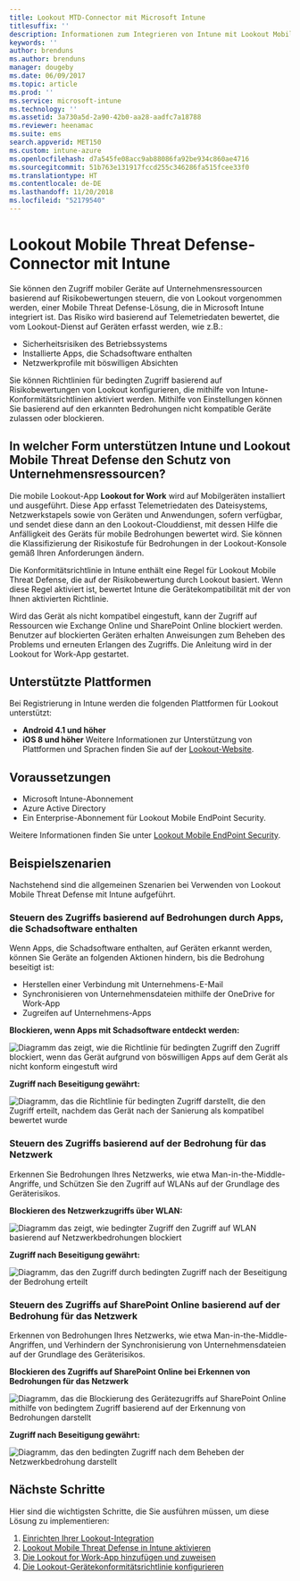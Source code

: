 ```yaml
---
title: Lookout MTD-Connector mit Microsoft Intune
titlesuffix: ''
description: Informationen zum Integrieren von Intune mit Lookout Mobile Threat Defense (MTD), um den Zugriff von mobilen Geräten auf Ihre Unternehmensressourcen zu steuern.
keywords: ''
author: brenduns
ms.author: brenduns
manager: dougeby
ms.date: 06/09/2017
ms.topic: article
ms.prod: ''
ms.service: microsoft-intune
ms.technology: ''
ms.assetid: 3a730a5d-2a90-42b0-aa28-aadfc7a18788
ms.reviewer: heenamac
ms.suite: ems
search.appverid: MET150
ms.custom: intune-azure
ms.openlocfilehash: d7a545fe08acc9ab88086fa92be934c860ae4716
ms.sourcegitcommit: 51b763e131917fccd255c346286fa515fcee33f0
ms.translationtype: HT
ms.contentlocale: de-DE
ms.lasthandoff: 11/20/2018
ms.locfileid: "52179540"
---
```

# <a name="lookout-mobile-threat-defense-connector-with-intune"></a>Lookout Mobile Threat Defense-Connector mit Intune

Sie können den Zugriff mobiler Geräte auf Unternehmensressourcen basierend auf Risikobewertungen steuern, die von Lookout vorgenommen werden, einer Mobile Threat Defense-Lösung, die in Microsoft Intune integriert ist. Das Risiko wird basierend auf Telemetriedaten bewertet, die vom Lookout-Dienst auf Geräten erfasst werden, wie z.B.:
- Sicherheitsrisiken des Betriebssystems
- Installierte Apps, die Schadsoftware enthalten
- Netzwerkprofile mit böswilligen Absichten

Sie können Richtlinien für bedingten Zugriff basierend auf Risikobewertungen von Lookout konfigurieren, die mithilfe von Intune-Konformitätsrichtlinien aktiviert werden. Mithilfe von Einstellungen können Sie basierend auf den erkannten Bedrohungen nicht kompatible Geräte zulassen oder blockieren.

## <a name="how-do-intune-and-lookout-mobile-threat-defense-help-protect-company-resources"></a>In welcher Form unterstützen Intune und Lookout Mobile Threat Defense den Schutz von Unternehmensressourcen?
Die mobile Lookout-App **Lookout for Work** wird auf Mobilgeräten installiert und ausgeführt. Diese App erfasst Telemetriedaten des Dateisystems, Netzwerkstapels sowie von Geräten und Anwendungen, sofern verfügbar, und sendet diese dann an den Lookout-Clouddienst, mit dessen Hilfe die Anfälligkeit des Geräts für mobile Bedrohungen bewertet wird. Sie können die Klassifizierung der Risikostufe für Bedrohungen in der Lookout-Konsole gemäß Ihren Anforderungen ändern.  

Die Konformitätsrichtlinie in Intune enthält eine Regel für Lookout Mobile Threat Defense, die auf der Risikobewertung durch Lookout basiert. Wenn diese Regel aktiviert ist, bewertet Intune die Gerätekompatibilität mit der von Ihnen aktivierten Richtlinie.

Wird das Gerät als nicht kompatibel eingestuft, kann der Zugriff auf Ressourcen wie Exchange Online und SharePoint Online blockiert werden. Benutzer auf blockierten Geräten erhalten Anweisungen zum Beheben des Problems und erneuten Erlangen des Zugriffs. Die Anleitung wird in der Lookout for Work-App gestartet.

## <a name="supported-platforms"></a>Unterstützte Plattformen
Bei Registrierung in Intune werden die folgenden Plattformen für Lookout unterstützt:
* **Android 4.1 und höher**
* **iOS 8 und höher** Weitere Informationen zur Unterstützung von Plattformen und Sprachen finden Sie auf der [Lookout-Website](https://personal.support.lookout.com/hc/articles/114094140253).

## <a name="prerequisites"></a>Voraussetzungen
* Microsoft Intune-Abonnement
* Azure Active Directory
* Ein Enterprise-Abonnement für Lookout Mobile EndPoint Security.  

Weitere Informationen finden Sie unter [Lookout Mobile EndPoint Security](https://www.lookout.com/products/mobile-endpoint-security).

## <a name="sample-scenarios"></a>Beispielszenarien

Nachstehend sind die allgemeinen Szenarien bei Verwenden von Lookout Mobile Threat Defense mit Intune aufgeführt.

### <a name="control-access-based-on-threats-from-malicious-apps"></a>Steuern des Zugriffs basierend auf Bedrohungen durch Apps, die Schadsoftware enthalten
Wenn Apps, die Schadsoftware enthalten, auf Geräten erkannt werden, können Sie Geräte an folgenden Aktionen hindern, bis die Bedrohung beseitigt ist:
* Herstellen einer Verbindung mit Unternehmens-E-Mail
* Synchronisieren von Unternehmensdateien mithilfe der OneDrive for Work-App
* Zugreifen auf Unternehmens-Apps

**Blockieren, wenn Apps mit Schadsoftware entdeckt werden:**

![Diagramm das zeigt, wie die Richtlinie für bedingten Zugriff den Zugriff blockiert, wenn das Gerät aufgrund von böswilligen Apps auf dem Gerät als nicht konform eingestuft wird](./media/malicious-apps-blocked.png)

**Zugriff nach Beseitigung gewährt:**

![Diagramm, das die Richtlinie für bedingten Zugriff darstellt, die den Zugriff erteilt, nachdem das Gerät nach der Sanierung als kompatibel bewertet wurde](./media/malicious-apps-unblocked.png)

### <a name="control-access-based-on-threat-to-network"></a>Steuern des Zugriffs basierend auf der Bedrohung für das Netzwerk
Erkennen Sie Bedrohungen Ihres Netzwerks, wie etwa Man-in-the-Middle-Angriffe, und Schützen Sie den Zugriff auf WLANs auf der Grundlage des Geräterisikos.

**Blockieren des Netzwerkzugriffs über WLAN:**

![Diagramm das zeigt, wie bedingter Zugriff den Zugriff auf WLAN basierend auf Netzwerkbedrohungen blockiert](./media/network-wifi-blocked.png)

**Zugriff nach Beseitigung gewährt:**

![Diagramm, das den Zugriff durch bedingten Zugriff nach der Beseitigung der Bedrohung erteilt](./media/network-wifi-unblocked.png)
### <a name="control-access-to-sharepoint-online-based-on-threat-to-network"></a>Steuern des Zugriffs auf SharePoint Online basierend auf der Bedrohung für das Netzwerk

Erkennen von Bedrohungen Ihres Netzwerks, wie etwa Man-in-the-Middle-Angriffen, und Verhindern der Synchronisierung von Unternehmensdateien auf der Grundlage des Geräterisikos.

**Blockieren des Zugriffs auf SharePoint Online bei Erkennen von Bedrohungen für das Netzwerk**

![Diagramm, das die Blockierung des Gerätezugriffs auf SharePoint Online mithilfe von bedingtem Zugriff basierend auf der Erkennung von Bedrohungen darstellt](./media/network-spo-blocked.png)


**Zugriff nach Beseitigung gewährt:**

![Diagramm, das den bedingten Zugriff nach dem Beheben der Netzwerkbedrohung darstellt](./media/network-spo-unblocked.png)

## <a name="next-steps"></a>Nächste Schritte
Hier sind die wichtigsten Schritte, die Sie ausführen müssen, um diese Lösung zu implementieren:
1.  [Einrichten Ihrer Lookout-Integration](lookout-mtd-connector-integration.md)
2.  [Lookout Mobile Threat Defense in Intune aktivieren](mtd-connector-enable.md)
3.  [Die Lookout for Work-App hinzufügen und zuweisen](mtd-apps-ios-app-configuration-policy-add-assign.md)
4.  [Die Lookout-Gerätekonformitätsrichtlinie konfigurieren](mtd-device-compliance-policy-create.md)
